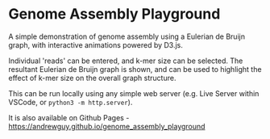 # Genome Assembly Playground

A simple demonstration of genome assembly using a Eulerian de Bruijn graph, with interactive animations powered by D3.js.

Individual 'reads' can be entered, and k-mer size can be selected. The resultant Eulerian de Bruijn graph is shown, and can be used to highlight the effect of k-mer size on the overall graph structure.

This can be run locally using any simple web server (e.g. Live Server within VSCode, or `python3 -m http.server`).

It is also available on Github Pages - https://andrewguy.github.io/genome_assembly_playground